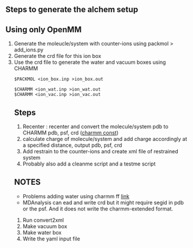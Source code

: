 ## Steps to generate the alchem setup
## Using only OpenMM

<ol>
  <li>Generate the moleucle/system with counter-ions using packmol > add_ions.py</li>
  <li>Generate the crd file for this ion box</li>
  <li>Use the crd file to generate the water and vacuum boxes using CHARMM</li>

```
$PACKMOL <ion_box.inp >ion_box.out

$CHARMM <ion_wat.inp >ion_wat.out
$CHARMM <ion_vac.inp >ion_vac.out
```

## Steps
1. Recenter : recenter and convert the molecule/system pdb to CHARMM pdb, psf, crd ([charmm const](https://www.charmm-gui.org/charmmdoc/subst.html))
2. calculate charge of molecule/system and add charge accordingly at a specified distance, output pdb, psf, crd
3. Add restrain to the counter-ions and create xml file of restrained system
4. Probably also add a cleanme script and a testme script


## NOTES
- Problems adding water using charmm ff  [link](https://github.com/openmm/openmm/issues/3566)
- MDAnalysis can ead and write crd but it might require segid in pdb or the psf. And it does not write the charmm-extended format.


1. Run convert2xml
2. Make vacuum box
3. Make water box
4. Write the yaml input file
